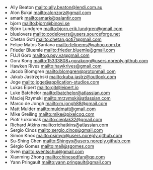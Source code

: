 - Ally Beaton <mailto:ally.beaton@lendi.com.au>
- Alon Bukai <mailto:alonzorz@gmail.com>
- amark <mailto:amark@palantir.com>
- bjorn <mailto:bjorn@binovi.se>
- Björn Lundgren <mailto:bjorn.erik.lundgren@gmail.com>
- bluelovers <mailto:codelovers@users.sourceforge.net>
- Chetan Goti <mailto:chetan.goti7@gmail.com>
- Felipe Matos Santana <mailto:felipems@yahoo.com.br>
- Frieder Bluemle <mailto:frieder.bluemle@gmail.com>
- FUJI Goro <mailto:g.psy.va@gmail.com>
- Gora Kong <mailto:15333808+gorakong@users.noreply.github.com>
- Hawken Rives <mailto:hawkrives@gmail.com>
- Jacob Blomgren <mailto:blomgren@protonmail.com>
- Jakub Jastrzębski <mailto:kuba.jastrz@outlook.com>
- Joge <mailto:joge@application-studios.com>
- Lukas Eipert <mailto:git@leipert.io>
- Luke Batchelor <mailto:lbatchelor@atlassian.com>
- Maciej Rzymski <mailto:mrzymski@atlassian.com>
- Marco de Jongh <mailto:m.jongh88@gmail.com>
- Matt Mulder <mailto:muldmatt@gmail.com>
- Mike Greiling <mailto:mike@pixelcog.com>
- Piotr Łukomiak <mailto:cieplak32@gmail.com>
- Richard Atkins <mailto:richatkins@atlassian.com>
- Sergio Cinos <mailto:sergio.cinos@gmail.com>
- Simon Knox <mailto:psimyn@users.noreply.github.com>
- Su-Shing Chen <mailto:Shingyx@users.noreply.github.com>
- Sérgio Gomes <mailto:mail@sgomes.com>
- Sven <mailto:sventschui@gmail.com>
- Xianming Zhong <mailto:chinesedfan@qq.com>
- Yann Pringault <mailto:yann.pringault@gmail.com>
